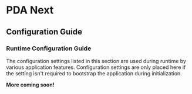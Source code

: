 # PDA Next

## Configuration Guide

### Runtime Configuration Guide

The configuration settings listed in this section are used during runtime by various application features. Configuration
settings are only placed here if the setting isn't required to bootstrap the application during initialization.

**More coming soon!**